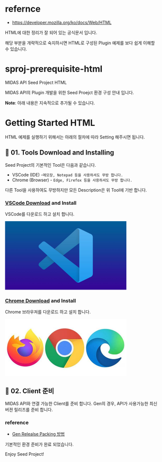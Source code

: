 # refernce
- https://developer.mozilla.org/ko/docs/Web/HTML

HTML에 대한 정리가 잘 되어 있는 공식문서 입니다.

해당 부분을 개략적으로 숙지하시면 HTML로 구성된 Plugin 예제를 보다 쉽게 이해할 수 있습니다.
  
# sproj-prerequisite-html
MIDAS API Seed Project HTML

MIDAS API의 Plugin 개발을 위한 Seed Proejct 환경 구성 안내 입니다.

<b>Note</b>: 아래 내용은 지속적으로 추가될 수 있습니다.
  
  
# Getting Started HTML
HTML 예제를 실행하기 위해서는 아래의 절차에 따라 Setting 해주시면 됩니다.

## :hammer: 01. Tools Download and Installing
Seed Project의 기본적인 Tool은 다음과 같습니다.
- VSCode (IDE) -`메모장, Notepad 등을 사용하셔도 무방 합니다.`
- Chrome (Browser) - `Edge, Firefox 등을 사용하셔도 무방 합니다.`

다른 Tool을 사용하여도 무방하지만 모든 Description은 위 Tool에 기반 합니다.
  
### <a href="https://code.visualstudio.com/">VSCode Download</a> and Install

VSCode를 다운로드 하고 설치 합니다.

<img src="./img/vscode.jpg" width="400px" />

### <a href="https://www.google.co.kr/intl/ko/chrome/">Chrome Download</a> and Install

Chrome 브라우져를 다운로드 하고 설치 합니다.

<img src="./img/browser.jpg" width="400px" />

## :gun: 02. Client 준비
MIDAS API와 연결 가능한 Client를 준비 합니다.
Gen의 경우, API가 사용가능한 최신 버젼 릴리즈를 준비 합니다.

### reference
- <a href="https://midasitdev.atlassian.net/wiki/spaces/AD/pages/2874999417/Gen+Release+Packing">Gen Relealse Packing 방법</a>


기본적인 환경 준비가 완료 되었습니다.

Enjoy Seed Project!
